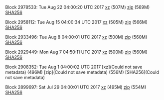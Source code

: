 Block 2978533: Tue Aug 22 04:00:20 UTC 2017 [xz](https://transfer.sh/zG55e/bootstrap.dat.20170822.tar.xz) (507M) [zip](https://transfer.sh/lC8nI/bootstrap.dat.20170822.zip) (569M) [SHA256](https://transfer.sh/oxVof/sha256.txt)

Block 2958112: Tue Aug 15 04:00:34 UTC 2017 [xz](https://transfer.sh/7kzf3/bootstrap.dat.20170815.tar.xz) (505M) [zip](https://transfer.sh/eK0CE/bootstrap.dat.20170815.zip) (566M) [SHA256](https://transfer.sh/5XfvP/sha256.txt)

Block 2933496: Tue Aug  8 04:00:01 UTC 2017 [xz](https://transfer.sh/Y4tCI/bootstrap.dat.20170808.tar.xz) (500M) [zip](https://transfer.sh/MlH7g/bootstrap.dat.20170808.zip) (560M) [SHA256](https://transfer.sh/ytYBA/sha256.txt)

Block 2929449: Mon Aug  7 04:50:11 UTC 2017 [xz](https://transfer.sh/FxSN6/bootstrap.dat.20170807.tar.xz) (500M) [zip](https://transfer.sh/9YGuM/bootstrap.dat.20170807.zip) (560M) [SHA256](https://transfer.sh/GegHc/sha256.txt)

Block 2908352: Tue Aug  1 04:00:02 UTC 2017 [xz](Could not save metadata) (496M) [zip](Could not save metadata) (556M) [SHA256](Could not save metadata)

Block 2899697: Sat Jul 29 04:00:01 UTC 2017 [xz](https://transfer.sh/15TWih/bootstrap.dat.20170729.tar.xz) (495M) [zip](https://transfer.sh/DZDkN/bootstrap.dat.20170729.zip) (554M) [SHA256](https://transfer.sh/U5vKy/sha256.txt)
